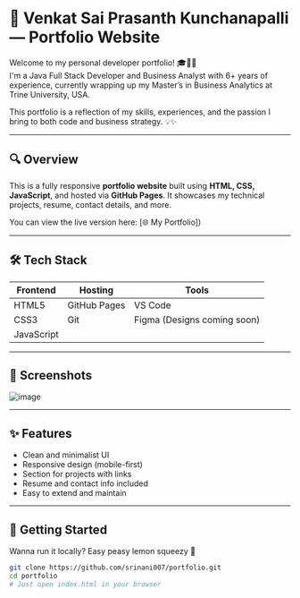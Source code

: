 # 🚀 Venkat Sai Prasanth Kunchanapalli — Portfolio Website

Welcome to my personal developer portfolio! 🎓👨‍💻  
I'm a Java Full Stack Developer and Business Analyst with 6+ years of experience, currently wrapping up my Master’s in Business Analytics at Trine University, USA.

This portfolio is a reflection of my skills, experiences, and the passion I bring to both code and business strategy. 💡✨

---

## 🔍 Overview

This is a fully responsive **portfolio website** built using **HTML, CSS, JavaScript**, and hosted via **GitHub Pages**. It showcases my technical projects, resume, contact details, and more.

You can view the live version here: [🌐 My Portfolio])

---

## 🛠️ Tech Stack

| Frontend        | Hosting         | Tools         |
|-----------------|-----------------|---------------|
| HTML5           | GitHub Pages    | VS Code       |
| CSS3            | Git              | Figma (Designs coming soon) |
| JavaScript      |                 |               |

---

## 📸 Screenshots

![image](https://github.com/user-attachments/assets/fed87bd3-17da-458e-93d1-5b79aa9a93ec)
 


---

## ✨ Features

- Clean and minimalist UI
- Responsive design (mobile-first)
- Section for projects with links
- Resume and contact info included
- Easy to extend and maintain

---

## 🚀 Getting Started

Wanna run it locally? Easy peasy lemon squeezy 🍋

```bash
git clone https://github.com/srinani007/portfolio.git
cd portfolio
# Just open index.html in your browser
